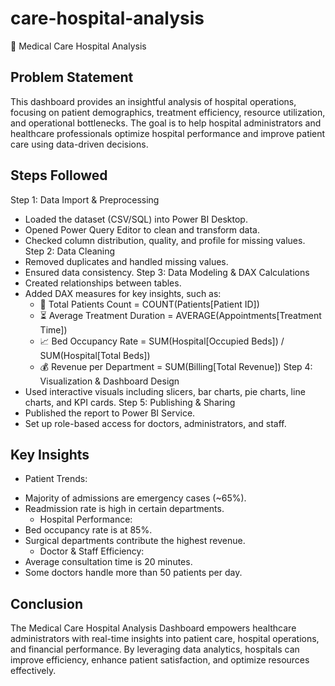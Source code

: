 # care-hospital-analysis
🏥 Medical Care Hospital Analysis
## Problem Statement
This dashboard provides an insightful analysis of hospital operations, focusing on patient demographics, treatment efficiency, resource utilization, and operational bottlenecks. The goal is to help hospital administrators and healthcare professionals optimize hospital performance and improve patient care using data-driven decisions.
## Steps Followed
Step 1: Data Import & Preprocessing
- Loaded the dataset (CSV/SQL) into Power BI Desktop.
- Opened Power Query Editor to clean and transform data.
- Checked column distribution, quality, and profile for missing values.
Step 2: Data Cleaning
- Removed duplicates and handled missing values.
- Ensured data consistency.
Step 3: Data Modeling & DAX Calculations
- Created relationships between tables.
- Added DAX measures for key insights, such as:
  - 🏥 Total Patients Count = COUNT(Patients[Patient ID])
  - ⏳ Average Treatment Duration = AVERAGE(Appointments[Treatment Time])
  - 📈 Bed Occupancy Rate = SUM(Hospital[Occupied Beds]) / SUM(Hospital[Total Beds])
  - 💰 Revenue per Department = SUM(Billing[Total Revenue])
Step 4: Visualization & Dashboard Design
- Used interactive visuals including slicers, bar charts, pie charts, line charts, and KPI cards.
Step 5: Publishing & Sharing
- Published the report to Power BI Service.
- Set up role-based access for doctors, administrators, and staff.
## Key Insights
 *  Patient Trends:
- Majority of admissions are emergency cases (~65%).
- Readmission rate is high in certain departments.
  * Hospital Performance:
- Bed occupancy rate is at 85%.
- Surgical departments contribute the highest revenue.
  * Doctor & Staff Efficiency:
- Average consultation time is 20 minutes.
- Some doctors handle more than 50 patients per day.
## Conclusion
The Medical Care Hospital Analysis Dashboard empowers healthcare administrators with real-time insights into patient care, hospital operations, and financial performance. By leveraging data analytics, hospitals can improve efficiency, enhance patient satisfaction, and optimize resources effectively.
